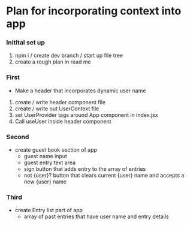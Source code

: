 # Plan for incorporating context into app

### Initital set up

1. npm i / create dev branch / start up file tree
2. create a rough plan in read me

### First

- Make a header that incorporates dynamic user name

1. create / write header component file
2. create / write out UserContext file
3. set UserProvider tags around App component in index.jsx
4. Call useUser inside header component

### Second

- create guest book section of app
  - guest name input
  - guest entry text area
  - sign button that adds entry to the array of entries
  - not {user}? button that clears current {user} name and accepts a new {user} name

### Third

- create Entry list part of app
  - array of past entries that have user name and entry details
